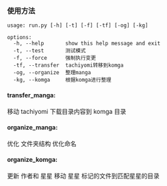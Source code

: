 
### 使用方法
```
usage: run.py [-h] [-t] [-f] [-tf] [-og] [-kg]

options:
  -h, --help       show this help message and exit
  -t, --test       测试模式
  -f, --force      强制执行变更
  -tf, --transfer  tachiyomi转移到komga
  -og, --organize  整理manga
  -kg, --komga     根据komga进行整理
```

#### transfer_manga:

移动 tachiyomi 下载目录内容到 komga 目录

#### organize_manga:

优化 文件夹结构 优化命名

#### organize_komga:

更新 作者和 星星
移动 星星 标记的文件到匹配星星的目录
